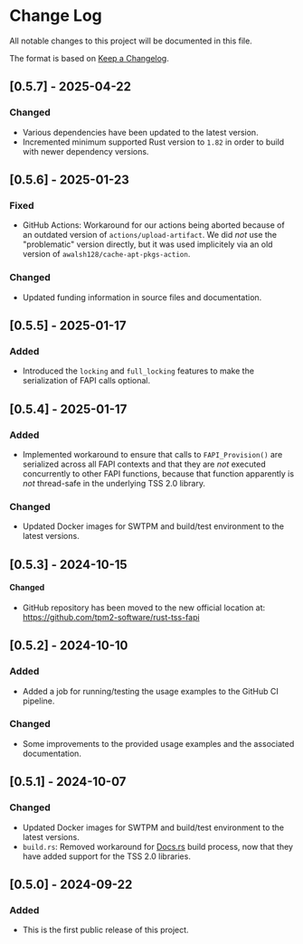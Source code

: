 # Change Log

All notable changes to this project will be documented in this file.

The format is based on [Keep a Changelog](http://keepachangelog.com/).

## [0.5.7] - 2025-04-22

### Changed

- Various dependencies have been updated to the latest version.
- Incremented minimum supported Rust version to `1.82` in order to build with newer dependency versions.

## [0.5.6] - 2025-01-23

### Fixed

- GitHub Actions: Workaround for our actions being aborted because of an outdated version of `actions/upload-artifact`. We did *not* use the "problematic" version directly, but it was used implicitely via an old version of `awalsh128/cache-apt-pkgs-action`.

### Changed

- Updated funding information in source files and documentation.

## [0.5.5] - 2025-01-17

### Added

- Introduced the `locking` and `full_locking` features to make the serialization of FAPI calls optional.

## [0.5.4] - 2025-01-17

### Added

- Implemented workaround to ensure that calls to `FAPI_Provision()` are serialized across all FAPI contexts and that they are *not* executed concurrently to other FAPI functions, because that function apparently is *not* thread-safe in the underlying TSS 2.0 library.

### Changed

- Updated Docker images for SWTPM and build/test environment to the latest versions.

## [0.5.3] - 2024-10-15

#### Changed

- GitHub repository has been moved to the new official location at: <https://github.com/tpm2-software/rust-tss-fapi>

## [0.5.2] - 2024-10-10

### Added

- Added a job for running/testing the usage examples to the GitHub CI pipeline.

### Changed

- Some improvements to the provided usage examples and the associated documentation.


## [0.5.1] - 2024-10-07

### Changed

- Updated Docker images for SWTPM and build/test environment to the latest versions.
- `build.rs`: Removed workaround for [Docs.rs](https://docs.rs/) build process, now that they have added support for the TSS 2.0 libraries.


## [0.5.0] - 2024-09-22

### Added

- This is the first public release of this project.
